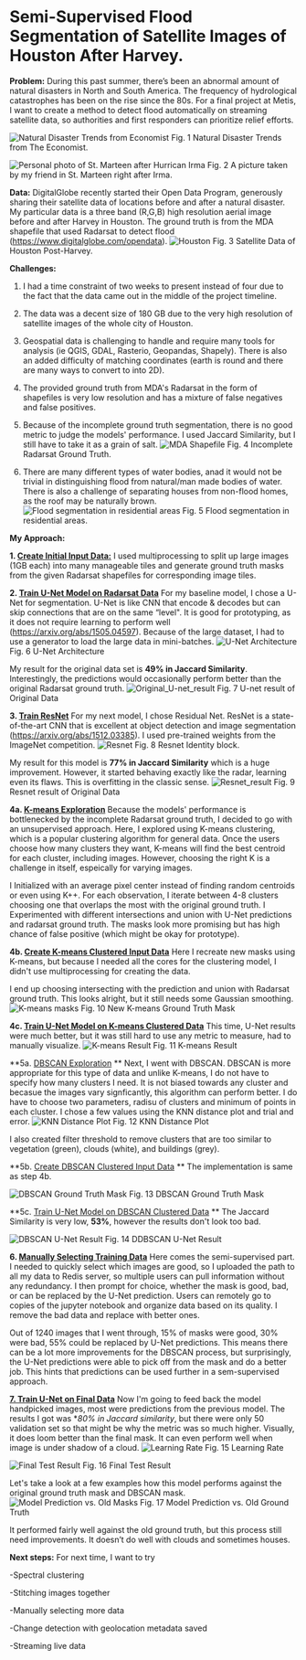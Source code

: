 # Semi-Supervised Flood Segmentation of Satellite Images of Houston After Harvey. 

**Problem:** 
During this past summer, there’s been an abnormal amount of natural disasters in North and South America. The frequency of hydrological catastrophes has been on the rise since the 80s. For a final project at Metis, I want to create a method to detect flood automatically on streaming satellite data, so authorities and first responders can prioritize relief efforts.

![Natural Disaster Trends from Economist](Images/Economist_Trend.png?raw=true "Title")
Fig. 1 Natural Disaster Trends from The Economist.

![Personal photo of St. Marteen after Hurrican Irma](Images/St.Marteen.png?raw=true "Title")
Fig. 2 A picture taken by my friend in St. Marteen right after Irma.


**Data:** 
DigitalGlobe recently started their Open Data Program, generously sharing their satellite data of locations before and after a natural disaster. My particular data is a three band (R,G,B) high resolution aerial image before and after Harvey in Houston. The ground truth is from the MDA shapefile that used Radarsat to detect flood (https://www.digitalglobe.com/opendata).
![Houston](Images/Entire_Data.png?raw=true "Title")
Fig. 3 Satellite Data of Houston Post-Harvey.


**Challenges:** 
1. I had a time constraint of two weeks to present instead of four due to the fact that the data came out in the middle of the project timeline. 

2. The data was a decent size of 180 GB due to the very high resolution of satellite images of the whole city of Houston.

3. Geospatial data is challenging to handle and require many tools for analysis (ie QGIS, GDAL, Rasterio, Geopandas, Shapely). There is also an added difficulty of matching coordinates (earth is round and there are many ways to convert to into 2D).

4. The provided ground truth from MDA's Radarsat in the form of shapefiles is very low resolution and has a mixture of false negatives and false positives. 

5. Because of the incomplete ground truth segmentation, there is no good metric to judge the models' performance. I used Jaccard Similarity, but I still have to take it as a grain of salt.
![MDA Shapefile](Images/MDA_mask.png?raw=true "Title")
Fig. 4 Incomplete Radarsat Ground Truth.

6. There are many different types of water bodies, anad it would not be trivial in distinguishing flood from natural/man made bodies of water. There is also a challenge of separating houses from non-flood homes, as the roof may be naturally brown.
![Flood segmentation in residential areas](Images/Challenge-houses.png?raw=true "Title")
Fig. 5 Flood segmentation in residential areas. 
 

**My Approach:**

**1. [Create Initial Input Data:](1.Create_Initial_Input_Data.ipynb)**
I used multiprocessing to split up large images (1GB each) into many manageable tiles and generate ground truth masks from the given Radarsat shapefiles for corresponding image tiles.


**2. [Train U-Net Model on Radarsat Data](2.Train_U-Net_Model_on_Radarsat_Data.ipynb)**
For my baseline model, I chose a U-Net for segmentation. U-Net is like CNN that encode & decodes but can skip connections that are on the same “level". It is good for prototyping, as it does not require 
learning to perform well (https://arxiv.org/abs/1505.04597).
Because of the large dataset, I had to use a generator to load the large data in mini-batches.
![U-Net Architecture](Images/UNet_Architecture.png?raw=true "Title")
Fig. 6 U-Net Architecture

My result for the original data set is **49% in Jaccard Similarity**. Interestingly, the predictions would occasionally perform better than the original Radarsat ground truth.
![Original_U-net_result](Images/Original_U-net_result.png?raw=true "Title")
Fig. 7 U-net result of Original Data
 

**3. [Train ResNet](3.Train_ResNet.ipynb)**
For my next model, I chose Residual Net. ResNet is a state-of-the-art CNN that is excellent at object detection and image segmentation (https://arxiv.org/abs/1512.03385). I used pre-trained weights from the ImageNet competition.
![Resnet](Images/Resnet.png?raw=true "Title")
Fig. 8 Resnet Identity block.

My result for this model is **77% in Jaccard Similarity** which is a huge improvement. However, it started behaving exactly like the radar, learning even its flaws. This is overfitting in the classic sense.
![Resnet_result](Images/Resnet_result.png?raw=true "Title")
Fig. 9 Resnet result of Original Data
 

**4a. [K-means Exploration](4a.K-means_Exploration.ipynb)**
Because the models' performance is bottlenecked by the incomplete Radarsat ground truth, I decided to go with an unsupervised approach. Here, I explored using K-means clustering, which is a popular clustering algorithm for general data. Once the users choose how many clusters they want, K-means will find the best centroid for each cluster, including images. However, choosing the right K is a challenge in itself, espeically for varying images.

I Initialized with an average pixel center instead of finding random centroids or even using K++. For each observation, I iterate between 4-8 clusters choosing one that overlaps the most with the original ground truth. I Experimented with different intersections and union with U-Net predictions and radarsat ground truth. The masks look more promising but has high chance of false positive (which might be okay for prototype).


**4b. [Create K-means Clustered Input Data](4b.Create_K-means_Clustered_Input_Data.ipynb)**
Here I recreate new masks using K-means, but because I needed all the cores for the clustering model, I didn't use multiprocessing for creating the data.

I end up choosing intersecting with the prediction and union with Radarsat ground truth. 	This looks alright, but it still needs some Gaussian smoothing.
![K-means masks](Images/K-means_mask.png?raw=true "Title")
Fig. 10 New K-means Ground Truth Mask


**4c. [Train U-Net Model on K-means Clustered Data](4c.Train_U-Net_Model_on_K-means_Clustered_Data.ipynb)**
This time, U-Net results were much better, but it was still hard to use any metric to measure, had to manually visualize.
![K-means Result](Images/K-means_Result.png?raw=true "Title")
Fig. 11 K-means Result
  
  
**5a. [DBSCAN Exploration](5a.DBSCAN_Exploration.ipynb) **
Next, I went with DBSCAN. DBSCAN is more appropriate for this type of data and unlike K-means, I do not have to specify how many clusters I need. It is not biased towards any cluster and becasue the images vary signficantly, this algorithm can perform better.	I do have to choose two parameters, radisu of clusters and minimum of points in each cluster. I chose a few values using the KNN distance plot and trial and error.
![KNN Distance Plot](Images/KNN_Distance.png?raw=true "Title")
Fig. 12 KNN Distance Plot

I also created filter threshold to remove clusters that are too similar to vegetation (green), clouds (white), and buildings (grey).


**5b. [Create DBSCAN Clustered Input Data](5b.Create_DBSCAN_Clustered_Input_Data.ipynb) **
The implementation is same as step 4b.

![DBSCAN Ground Truth Mask](Images/DBSCAN_Exploration.png?raw=true "Title")
Fig. 13 DBSCAN Ground Truth Mask


**5c. [Train U-Net Model on DBSCAN Clustered Data](5c.Train_U-Net_Model_on_DBSCAN_Clustered_Data.ipynb) **
The Jaccard Similarity is very low, **53%**, however the results don't look too bad.

![DBSCAN U-Net Result](Images/DBSCAN_UNET.png?raw=true "Title")
Fig. 14 DDBSCAN U-Net Result
	 
   
**6. [Manually Selecting Training Data](6.Manually_Selecting_Traning_Data.ipynb)**
Here comes the semi-supervised part. I needed to quickly select which images are good, so I uploaded the path to all my data to Redis server, so multiple users can pull information without any redundancy. I then prompt for choice, whether the mask is good, bad, or can be replaced by the U-Net prediction. Users can remotely go to copies of the jupyter notebook and organize data based on its quality. I remove the bad data and replace with better ones.

Out of 1240 images that I went through, 15% of masks were good, 30% were bad, 55% could be replaced by U-Net predictions. This means there can be a lot more improvements for the DBSCAN process, but surprisingly, the U-Net predictions were able to pick off from the mask and do a better job. This hints that predictions can be used further in a sem-supervised approach.


**[7. Train U-Net on Final Data](7.Train_U-Net_on_Final_Data.ipynb)**
Now I'm going to feed back the model handpicked images, most were predictions from the previous model.
The results I got was **80% in Jaccard similarity*, but there were only 50 validation set so that might be why the metric was so much higher. Visually, it does loom better than the final mask. It can even perform well when image is under shadow of a cloud.
![Learning Rate](Images/Final_Model_LR.png?raw=true "Title")
Fig. 15 Learning Rate

![Final Test Result](Images/Final_Validation_2.png?raw=true "Title")
Fig. 16 Final Test Result

Let's take a look at a few examples how this model performs against the original ground truth mask and DBSCAN mask.
![Model Prediction vs. Old Masks](Images/Comparison_with_old_4.png?raw=true "Title")
Fig. 17 Model Prediction vs. Old Ground Truth
	
It performed fairly well against the old ground truth, but this process still need improvements. It doesn’t do well with clouds and sometimes houses.


**Next steps:**
For next time, I want to try

-Spectral clustering

-Stitching images together

-Manually selecting more data

-Change detection with geolocation metadata saved

-Streaming live data


